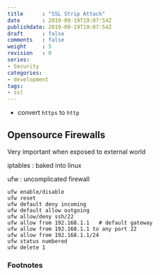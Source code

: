 ```yaml
---
title      : "SSL Strip Attack"
date       : 2019-09-19T19:07:54Z
publishdate: 2019-09-19T19:07:54Z
draft      : false
comments   : false
weight     : 5
revision   : 0
series:
- Security
categories:
- development
tags:
- ssl
---
```


* convert `https` to `http`
<!-- more -->

## Opensource Firewalls

Very important when exposed to external world

iptables
: baked into linux

ufw
: uncomplicated firewall

```
ufw enable/disable
ufw reset
ufw default deny incoming
ufw default allow outgoing
ufw allow/deny ssh/22
ufw allow from 192.168.1.1   # default gateway
ufw allow from 192.168.1.1 to any port 22
ufw allow from 192.168.1.1/24
ufw status numbered
ufw delete 1
```

### Footnotes

[^1]:
[^2]:
